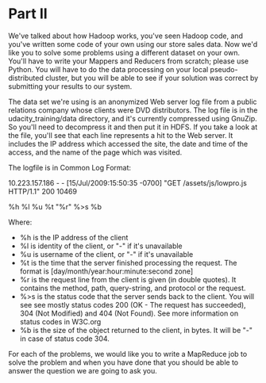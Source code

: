# Part II

We've talked about how Hadoop works, you've seen Hadoop code, and you've written some code of your own using our store sales data. Now we'd like you to solve some problems using a different dataset on your own. You'll have to write your Mappers and Reducers from scratch; please use Python. You will have to do the data processing on your local pseudo-distributed cluster, but you will be able to see if your solution was correct by submitting your results to our system.

The data set we're using is an anonymized Web server log file from a public relations company whose clients were DVD distributors. The log file is in the udacity_training/data directory, and it's currently compressed using GnuZip. So you'll need to decompress it and then put it in HDFS. If you take a look at the file, you'll see that each line represents a hit to the Web server. It includes the IP address which accessed the site, the date and time of the access, and the name of the page which was visited.

The logfile is in Common Log Format:

10.223.157.186 - - [15/Jul/2009:15:50:35 -0700] "GET /assets/js/lowpro.js HTTP/1.1" 200 10469

%h %l %u %t \"%r\" %>s %b

Where:
* %h is the IP address of the client
* %l is identity of the client, or "-" if it's unavailable
* %u is username of the client, or "-" if it's unavailable
* %t is the time that the server finished processing the request. The format is [day/month/year:hour:minute:second zone]
* %r is the request line from the client is given (in double quotes). It contains the method, path, query-string, and protocol or the request.
* %>s is the status code that the server sends back to the client. You will see see mostly status codes 200 (OK - The request has succeeded), 304 (Not Modified) and 404 (Not Found). See more information on status codes in W3C.org
* %b is the size of the object returned to the client, in bytes. It will be "-" in case of status code 304.
 

For each of the problems, we would like you to write a MapReduce job to solve the problem and when you have done that you should be able to answer the question we are going to ask you.
